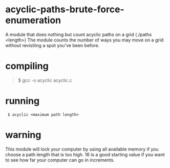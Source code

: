 # acyclic-paths-brute-force-enumeration
A module that does nothing but count acyclic paths on a grid (./paths &lt;length>)
The module counts the number of ways you may move on a grid without revisiting a spot you've been before.

# compiling
> $ gcc -o acyclic acyclic.c
# running
```
 $ acyclic <maximum path length>
```
# warning
This module will lock your computer by using all available memory if you choose a path length that is too high. 16 is a good starting value if you want to see how far your computer can go in increments.
